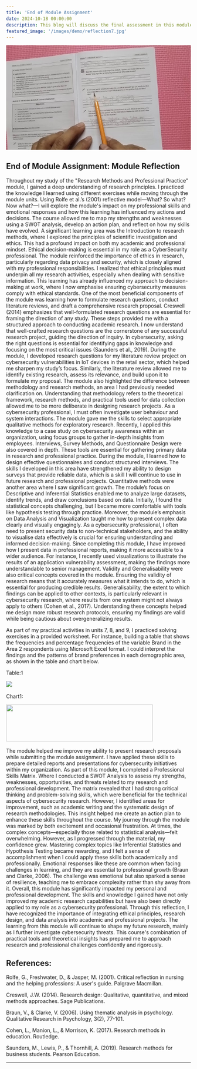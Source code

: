 ```yaml
---
title: 'End of Module Assignment'
date: 2024-10-18 00:00:00
description: This blog will discuss the final assessment in this module that collates all the evidence of the work in this module 
featured_image: '/images/demo/reflection7.jpg'
---
```


![](/images/demo/reflection7.jpg)

## End of Module Assignment: Module Reflection 

Throughout my study of the "Research Methods and Professional Practice" module, I gained a deep understanding of research principles. I practiced the knowledge I learned using different exercises while moving through the module units. Using Rolfe et al.’s (2001) reflective model—What? So what? Now what?—I will explore the module's impact on my professional skills and emotional responses and how this learning has influenced my actions and decisions. The course allowed me to map my strengths and weaknesses using a SWOT analysis, develop an action plan, and reflect on how my skills have evolved.
A significant learning area was the Introduction to research methods, where I explored the principles of scientific investigation and ethics. This had a profound impact on both my academic and professional mindset. Ethical decision-making is essential in my role as a CyberSecurity professional. The module reinforced the importance of ethics in research, particularly regarding data privacy and security, which is closely aligned with my professional responsibilities. I realized that ethical principles must underpin all my research activities, especially when dealing with sensitive information. This learning has already influenced my approach to decision-making at work, where I now emphasise ensuring cybersecurity measures comply with ethical standards.
One of the most beneficial components of the module was learning how to formulate research questions, conduct literature reviews, and draft a comprehensive research proposal. Creswell (2014) emphasizes that well-formulated research questions are essential for framing the direction of any study. These steps provided me with a structured approach to conducting academic research. I now understand that well-crafted research questions are the cornerstone of any successful research project, guiding the direction of inquiry. In cybersecurity, asking the right questions is essential for identifying gaps in knowledge and focusing on the most critical issues (Saunders et al., 2019). During the module, I developed research questions for my literature review project on cybersecurity vulnerabilities in IoT devices in the retail sector, which helped me sharpen my study’s focus. Similarly, the literature review allowed me to identify existing research, assess its relevance, and build upon it to formulate my proposal. 
The module also highlighted the difference between methodology and research methods, an area I had previously needed clarification on. Understanding that methodology refers to the theoretical framework, research methods, and practical tools used for data collection allowed me to be more deliberate in designing research projects. As a cybersecurity professional, I must often investigate user behaviour and system interactions. The module gave me the skills to select appropriate qualitative methods for exploratory research. Recently, I applied this knowledge to a case study on cybersecurity awareness within an organization, using focus groups to gather in-depth insights from employees. 
Interviews, Survey Methods, and Questionnaire Design were also covered in depth. These tools are essential for gathering primary data in research and professional practice. During the module, I learned how to design effective questionnaires and conduct structured interviews. The skills I developed in this area have strengthened my ability to design surveys that provide reliable data, which is a skill I will continue to use in future research and professional projects.
Quantitative methods were another area where I saw significant growth. The module’s focus on Descriptive and Inferential Statistics enabled me to analyze large datasets, identify trends, and draw conclusions based on data. Initially, I found the statistical concepts challenging, but I became more comfortable with tools like hypothesis testing through practice. 
Moreover, the module’s emphasis on Data Analysis and Visualization taught me how to present complex data clearly and visually engagingly. As a cybersecurity professional, I often need to present security data to non-technical stakeholders, and the ability to visualise data effectively is crucial for ensuring understanding and informed decision-making. Since completing this module, I have improved how I present data in professional reports, making it more accessible to a wider audience. For instance, I recently used visualizations to illustrate the results of an application vulnerability assessment, making the findings more understandable to senior management.
Validity and Generalisability were also critical concepts covered in the module. Ensuring the validity of research means that it accurately measures what it intends to do, which is essential for producing credible results. Generalisability, the extent to which findings can be applied to other contexts, is particularly relevant in cybersecurity research, where results from one system might not always apply to others (Cohen et al., 2017). Understanding these concepts helped me design more robust research protocols, ensuring my findings are valid while being cautious about overgeneralizing results. 

As part of my practical activities in units 7, 8, and 9, I practiced solving exercises in a provided worksheet. For instance, building a table that shows the frequencies and percentage frequencies of the variable Brand in the Area 2 respondents using Microsoft Excel format. I could interpret the findings and the patterns of brand preferences in each demographic area, as shown in the table and chart below. 

Table:1

<img src="/Users/iyadatieh/Library/CloudStorage/OneDrive-Personal/Coding/GItHub/iatieh.github.io/images/demo/table1.jpg"/>


Chart1:

<img height="100" src="/Users/iyadatieh/Library/CloudStorage/OneDrive-Personal/Coding/GItHub/iatieh.github.io/images/demo/chart1.jpg" width="400"/>


The module helped me improve my ability to present research proposals while submitting the module assignment. I have applied these skills to prepare detailed reports and presentations for cybersecurity initiatives within my organization.
As part of this module, I completed a Professional Skills Matrix. Where I conducted a SWOT Analysis to assess my strengths, weaknesses, opportunities, and threats related to my research and professional development. The matrix revealed that I had strong critical thinking and problem-solving skills, which were beneficial for the technical aspects of cybersecurity research. However, I identified areas for improvement, such as academic writing and the systematic design of research methodologies. This insight helped me create an action plan to enhance these skills throughout the course.
My journey through the module was marked by both excitement and occasional frustration. At times, the complex concepts—especially those related to statistical analysis—felt overwhelming. However, as I progressed through the material, my confidence grew. Mastering complex topics like Inferential Statistics and Hypothesis Testing became rewarding, and I felt a sense of accomplishment when I could apply these skills both academically and professionally. Emotional responses like these are common when facing challenges in learning, and they are essential to professional growth (Braun and Clarke, 2006). The challenge was emotional but also sparked a sense of resilience, teaching me to embrace complexity rather than shy away from it.
Overall, this module has significantly impacted my personal and professional development. The skills and knowledge I gained have not only improved my academic research capabilities but have also been directly applied to my role as a cybersecurity professional. Through this reflection, I have recognized the importance of integrating ethical principles, research design, and data analysis into academic and professional projects. The learning from this module will continue to shape my future research, mainly as I further investigate cybersecurity threats. This course's combination of practical tools and theoretical insights has prepared me to approach research and professional challenges confidently and rigorously.

## References: 

Rolfe, G., Freshwater, D., & Jasper, M. (2001). Critical reflection in nursing and the helping professions: A user's guide. Palgrave Macmillan.

Creswell, J.W. (2014). Research design: Qualitative, quantitative, and mixed methods approaches. Sage Publications.

Braun, V., & Clarke, V. (2006). Using thematic analysis in psychology. Qualitative Research in Psychology, 3(2), 77-101.

Cohen, L., Manion, L., & Morrison, K. (2017). Research methods in education. Routledge.

Saunders, M., Lewis, P., & Thornhill, A. (2019). Research methods for business students. Pearson Education.

---
